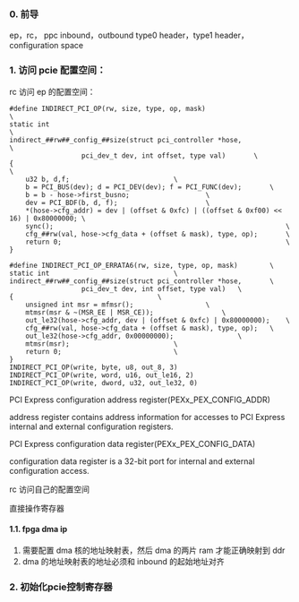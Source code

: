 

### 0. 前导

ep，rc，
ppc inbound，outbound
type0 header，type1 header，configuration space

### 1. 访问 pcie 配置空间： 

rc 访问 ep 的配置空间：

```
#define INDIRECT_PCI_OP(rw, size, type, op, mask)                        \              
static int                                                               \              
indirect_##rw##_config_##size(struct pci_controller *hose,               \              
                  pci_dev_t dev, int offset, type val)       \                          
{                                                                        \              
    u32 b, d,f;                          \                                              
    b = PCI_BUS(dev); d = PCI_DEV(dev); f = PCI_FUNC(dev);       \                      
    b = b - hose->first_busno;                   \                                      
    dev = PCI_BDF(b, d, f);                      \                                      
    *(hose->cfg_addr) = dev | (offset & 0xfc) | ((offset & 0xf00) << 16) | 0x80000000; \
    sync();                                                          \                  
    cfg_##rw(val, hose->cfg_data + (offset & mask), type, op);       \                  
    return 0;                                                        \                  
}
```

```
#define INDIRECT_PCI_OP_ERRATA6(rw, size, type, op, mask)        \    
static int                               \                            
indirect_##rw##_config_##size(struct pci_controller *hose,       \    
                  pci_dev_t dev, int offset, type val)   \            
{                                    \                                
    unsigned int msr = mfmsr();                  \                    
    mtmsr(msr & ~(MSR_EE | MSR_CE));                 \                
    out_le32(hose->cfg_addr, dev | (offset & 0xfc) | 0x80000000);    \
    cfg_##rw(val, hose->cfg_data + (offset & mask), type, op);   \    
    out_le32(hose->cfg_addr, 0x00000000);                \            
    mtmsr(msr);                          \                            
    return 0;                            \                            
}
INDIRECT_PCI_OP(write, byte, u8, out_8, 3)     
INDIRECT_PCI_OP(write, word, u16, out_le16, 2) 
INDIRECT_PCI_OP(write, dword, u32, out_le32, 0)
```

PCI Express configuration address register(PEXx_PEX_CONFIG_ADDR)

address register contains address information for accesses to PCI Express internal and external configuration registers.

PCI Express configuration data register(PEXx_PEX_CONFIG_DATA)

configuration data register is a 32-bit port for internal and external configuration access.                         

rc 访问自己的配置空间

直接操作寄存器


#### 1.1. fpga dma ip

1. 需要配置 dma 核的地址映射表，然后 dma 的两片 ram 才能正确映射到 ddr
2. dma 的地址映射表的地址必须和 inbound 的起始地址对齐

### 2. 初始化pcie控制寄存器